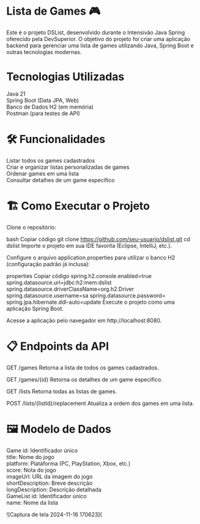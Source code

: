  <h1>Lista de Games 🎮</h1>
Este é o projeto DSList, desenvolvido durante o Intensivão Java Spring oferecido pela DevSuperior. O objetivo do projeto foi criar uma aplicação backend para gerenciar uma lista de games utilizando Java, Spring Boot e outras tecnologias modernas.

<h1>Tecnologias Utilizadas</h1> 
Java 21 <br>
Spring Boot (Data JPA, Web) <br>
Banco de Dados H2 (em memória) <br>
Postman (para testes de API) <br>

<h1>🛠️ Funcionalidades</h1>
Listar todos os games cadastrados <br>
Criar e organizar listas personalizadas de games <br>
Ordenar games em uma lista <br>
Consultar detalhes de um game específico <br>


<h1>🏗️ Como Executar o Projeto</h1>
Clone o repositório: <br>

bash
Copiar código
git clone https://github.com/seu-usuario/dslist.git
cd dslist
Importe o projeto em sua IDE favorita (Eclipse, IntelliJ, etc.). <br>

Configure o arquivo application.properties para utilizar o banco H2 (configuração padrão já inclusa): <br>

properties
Copiar código
spring.h2.console.enabled=true
spring.datasource.url=jdbc:h2:mem:dslist
spring.datasource.driverClassName=org.h2.Driver
spring.datasource.username=sa
spring.datasource.password=
spring.jpa.hibernate.ddl-auto=update
Execute o projeto como uma aplicação Spring Boot. <br>

Acesse a aplicação pelo navegador em http://localhost:8080. <br>

<h1>📋 Endpoints da API</h1>
GET /games
Retorna a lista de todos os games cadastrados. <br>

GET /games/{id}
Retorna os detalhes de um game específico. <br>

GET /lists
Retorna todas as listas de games. <br>

POST /lists/{listId}/replacement
Atualiza a ordem dos games em uma lista. <br>

<h1>🖼️ Modelo de Dados</h1>
Game
id: Identificador único <br>
title: Nome do jogo <br>
platform: Plataforma (PC, PlayStation, Xbox, etc.) <br>
score: Nota do jogo <br>
imageUrl: URL da imagem do jogo <br>
shortDescription: Breve descrição <br>
longDescription: Descrição detalhada <br>
GameList
id: Identificador único <br>
name: Nome da lista <br>

![Captura de tela 2024-11-16 170623](
